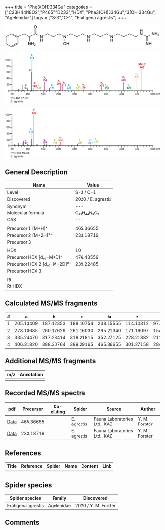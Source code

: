 +++
title = "Phe3(OH)334Gu"
categories = ["C23H44N8O2","P465","D233","HDX",
"Phe3(OH)334Gu","3(OH)334Gu",
"Agelenidae"]
tags = ["S-3","C-1",
"Eratigena agrestis"]
+++

![](/img/Phe3(OH)334Gu.png)

![](/img_MSMS/465_Phe3(OH)334Gu_Ea.png?classes=border)

![](/img_MSMS/465_Phe3(OH)334Gu_Ea_2.png?classes=border)

## General Description

| Name                       | Value              |
|----------------------------|--------------------|
| Level                      | S-3 / C-1          |
| Discovered                 | 2020 / E. agrestis |
| Synonym                    | ---                |
| Molecular formula          | C₂₃H₄₄N₈O₂                   |
| CAS                        | ---                |
|                            |                    |
| Precursor 1 [M+H]⁺         | 465.36655                   |
| Precursor 2 [M+2H]²⁺       | 233.18719                   |
| Precursor 3                |                    |
|                            |                    |
| HDX                        | 10                   |
| Precursor HDX   [d₁₀-M+D]⁺   | 476.43559                   |
| Precursor HDX 2 [d₁₀-M+2D]²⁺ | 239.22485                   |
| Precursor HDX 3            |                    |
|                            |                    |
| Rt                         |                    |
| Rt HDX                     |                    |

## Calculated MS/MS fragments

| # | a         | b         | c         | ta        | z         | y         | tz        |
|---|-----------|-----------|-----------|-----------|-----------|-----------|-----------|
| 1 | 205.13409 | 187.12353 | 188.10754 | 238.15555 | 114.10312 | 97.07657 | 131.12967 |
| 2 | 278.18685 | 260.17629 | 261.16030 | 295.21340 | 171.16097 | 154.13442 | 188.18752 |
| 3 | 335.24470 | 317.23414 | 318.21815 | 352.27125 | 228.21882 | 211.19227 | 261.24028 |
| 4 | 406.31820 | 388.30764 | 389.29165 | 465.36655 | 301.27158 | 284.24503 | 318.29813 |

## Additional MS/MS fragments

| m/z | Annotation |
|-----|------------|
|     |            |

## Recorded MS/MS spectra

| pdf                                             | Precursor | Co-eluting | Spider      | Source                       | Author        |
|-------------------------------------------------|-----------|------------|-------------|------------------------------|---------------|
| [Data](/pdf/E-agrestis/465_Phe3(OH)334Gu_Ea.pdf)   | 465.36655 |            | E. agrestis | Fauna Laboratories Ltd., KAZ | Y. M. Forster |
| [Data](/pdf/E-agrestis/465_Phe3(OH)334Gu_Ea_2.pdf)   | 233.18719 |            | E. agrestis | Fauna Laboratories Ltd., KAZ | Y. M. Forster |

## References

| Title | Reference | Spider | Name | Content | Link |
|-------|-----------|--------|------|---------|------|
|       |           |        |      |         |      |

## Spider species

| Spider species     | Family     | Discovered           |
|--------------------|------------|----------------------|
| Eratigena agrestis | Agelenidae | 2020 / Y. M. Forster |

## Comments